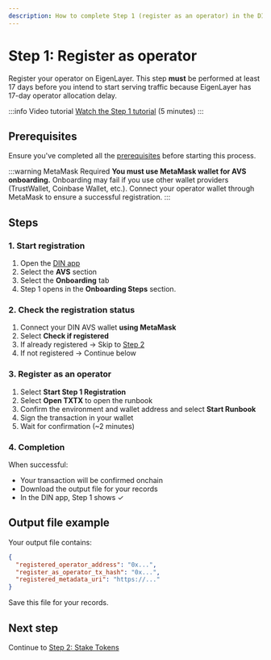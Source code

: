 ```yaml
---
description: How to complete Step 1 (register as an operator) in the DIN app during the onboarding process
---
```


# Step 1: Register as operator

Register your operator on EigenLayer. This step **must** be performed at least 17 days before you intend
to start serving traffic because EigenLayer has 17-day operator allocation delay.

:::info Video tutorial
[Watch the Step 1 tutorial](https://www.loom.com/share/fa59256208a942a7acf14c20ddd2b77f?sid=36b11ad4-2e9c-4563-b6b1-83da6ca5812c) (5 minutes)
:::

## Prerequisites

Ensure you've completed all the [prerequisites](../prerequisites.md) before starting this process.

:::warning MetaMask Required
**You must use MetaMask wallet for AVS onboarding.** Onboarding may fail if you use other wallet providers (TrustWallet, Coinbase Wallet, etc.).
Connect your operator wallet through MetaMask to ensure a successful registration.
:::

## Steps

### 1. Start registration

1. Open the [DIN app](https://app.din.build)
1. Select the **AVS** section
1. Select the **Onboarding** tab
1. Step 1 opens in the **Onboarding Steps** section.

### 2. Check the registration status

1. Connect your DIN AVS wallet **using MetaMask**
1. Select **Check if registered**
1. If already registered → Skip to [Step 2](./stake-tokens.md)
1. If not registered → Continue below

### 3. Register as an operator

1. Select **Start Step 1 Registration**
1. Select **Open TXTX** to open the runbook
1. Confirm the environment and wallet address and select **Start Runbook**
1. Sign the transaction in your wallet
1. Wait for confirmation (~2 minutes)

### 4. Completion

When successful:

- Your transaction will be confirmed onchain
- Download the output file for your records
- In the DIN app, Step 1 shows ✓

## Output file example

Your output file contains:

```json
{
  "registered_operator_address": "0x...",
  "register_as_operator_tx_hash": "0x...",
  "registered_metadata_uri": "https://..."
}
```

Save this file for your records.

## Next step

Continue to [Step 2: Stake Tokens](./stake-tokens.md)
